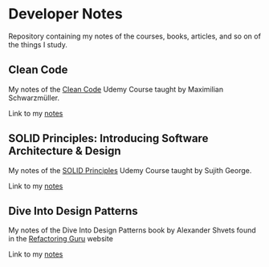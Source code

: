 # Developer Notes

Repository containing my notes of the courses, books, articles, and so on of the things I study.

## Clean Code

My notes of the [Clean Code](https://www.udemy.com/course/writing-clean-code/) Udemy Course taught by Maximilian Schwarzmüller.

Link to my [notes](./clean-code/intro.md)

## SOLID Principles: Introducing Software Architecture & Design

My notes of the [SOLID Principles](https://www.udemy.com/course/solid-design/) Udemy Course taught by Sujith George.

Link to my [notes](./solid-principles/intro.md)

## Dive Into Design Patterns

My notes of the Dive Into Design Patterns book by Alexander Shvets found in the [Refactoring Guru](https://refactoring.guru/) website

Link to my [notes](./design-patterns/intro.md)
